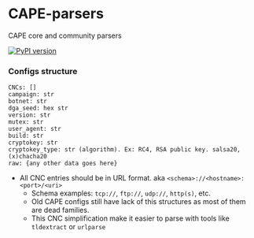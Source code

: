 # CAPE-parsers
CAPE core and community parsers

[![PyPI version](https://img.shields.io/pypi/v/CAPE-parsers)](https://pypi.org/project/CAPE-parsers/)

### Configs structure
```
CNCs: []
campaign: str
botnet: str
dga_seed: hex str
version: str
mutex: str
user_agent: str
build: str
cryptokey: str
cryptokey_type: str (algorithm). Ex: RC4, RSA public key. salsa20, (x)chacha20
raw: {any other data goes here}
```
* All CNC entries should be in URL format. aka `<schema>://<hostname>:<port>/<uri>`
    * Schema examples: `tcp://`, `ftp://`, `udp://`, `http(s)`, etc.
    * Old CAPE configs still have lack of this structures as most of them are dead families.
    * This CNC simplification make it easier to parse with tools like `tldextract` or `urlparse`
